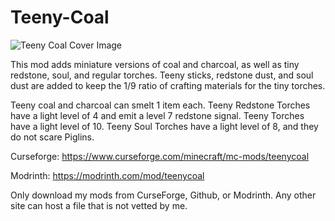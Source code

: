 # Teeny-Coal

![Teeny Coal Cover Image](https://imgur.com/zbghL2s.png)

This mod adds miniature versions of coal and charcoal, as well as tiny redstone, soul, and regular torches. Teeny sticks, redstone dust, and soul dust are added to keep the 1/9 ratio of crafting materials for the tiny torches.

Teeny coal and charcoal can smelt 1 item each. Teeny Redstone Torches have a light level of 4 and emit a level 7 redstone signal. Teeny Torches have a light level of 10. Teeny Soul Torches have a light level of 8, and they do not scare Piglins.

Curseforge: https://www.curseforge.com/minecraft/mc-mods/teenycoal

Modrinth: https://modrinth.com/mod/teenycoal

Only download my mods from CurseForge, Github, or Modrinth. Any other site can host a file that is not vetted by me.
